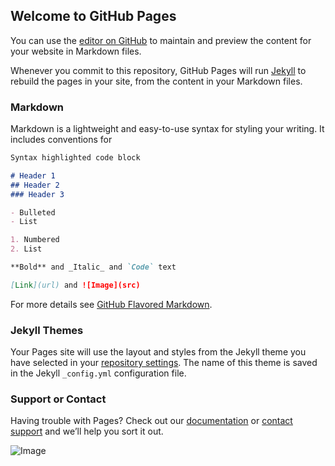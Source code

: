 ## Welcome to GitHub Pages

You can use the [editor on GitHub](https://github.com/MaxXieGuaGuaGua/MaxXieGuaGuaGua.github.io/edit/main/README.md) to maintain and preview the content for your website in Markdown files.

Whenever you commit to this repository, GitHub Pages will run [Jekyll](https://jekyllrb.com/) to rebuild the pages in your site, from the content in your Markdown files.

### Markdown

Markdown is a lightweight and easy-to-use syntax for styling your writing. It includes conventions for

```markdown
Syntax highlighted code block

# Header 1
## Header 2
### Header 3

- Bulleted
- List

1. Numbered
2. List

**Bold** and _Italic_ and `Code` text

[Link](url) and ![Image](src)
```

For more details see [GitHub Flavored Markdown](https://guides.github.com/features/mastering-markdown/).

### Jekyll Themes

Your Pages site will use the layout and styles from the Jekyll theme you have selected in your [repository settings](https://github.com/MaxXieGuaGuaGua/MaxXieGuaGuaGua.github.io/settings). The name of this theme is saved in the Jekyll `_config.yml` configuration file.

### Support or Contact

Having trouble with Pages? Check out our [documentation](https://docs.github.com/categories/github-pages-basics/) or [contact support](https://github.com/contact) and we’ll help you sort it out.


![Image](https://cn.bing.com/images/search?view=detailV2&ccid=19yuAG5f&id=2099664727D285D698E8CAC650B7DE11E5D184AE&thid=OIP.19yuAG5fPEuQITijJifsLwAAAA&mediaurl=https%3a%2f%2ftrain.usaco.org%2fusaco%2fcowhead2.gif&exph=81&expw=80&q=usaco&simid=608052990234332001&ck=91CF7722B16320348AB32DE062B5BB96&selectedIndex=6&FORM=IRPRST&ajaxhist=0)
